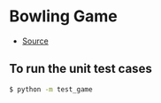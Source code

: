 # Bowling Game

* [Source](bowling/game.py)

## To run the unit test cases

```sh
$ python -m test_game
```
